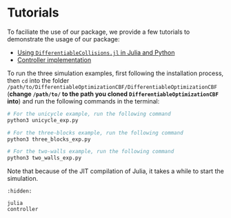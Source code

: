 # Tutorials

To faciliate the use of our package, we provide a few tutorials to demonstrate the usage of our package:

- [Using `DifferentiableCollisions.jl` in Julia and Python](julia.md)
- [Controller implementation](controller.md)

To run the three simulation examples, first following the installation process, then `cd` into the folder `/path/to/DifferentiableOptimizationCBF/DifferentiableOptimizationCBF` (**change `/path/to/` to the path you cloned `DifferentiableOptimizationCBF` into**) and run the following commands in the terminal:

```bash
# For the unicycle example, run the following command
python3 unicycle_exp.py

# For the three-blocks example, run the following command
python3 three_blocks_exp.py

# For the two-walls example, run the following command
python3 two_walls_exp.py
```

Note that because of the JIT compilation of Julia, it takes a while to start the simulation.

```{toctree}
:hidden:

julia
controller
```